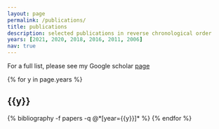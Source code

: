 ```yaml
---
layout: page
permalink: /publications/
title: publications
description: selected publications in reverse chronological order
years: [2021, 2020, 2018, 2016, 2011, 2006]
nav: true
---
```

For a full list, please see my Google scholar [page](https://scholar.google.com/citations?user=bRc87BMAAAAJ&hl=en)

<div class="publications">

{% for y in page.years %}
  <h2 class="year">{{y}}</h2>
  {% bibliography -f papers -q @*[year={{y}}]* %}
{% endfor %}

</div>
